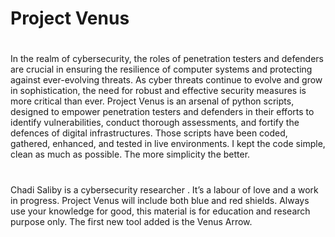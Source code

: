 # Project Venus
#
In the realm of cybersecurity, the roles of penetration testers and defenders are crucial in ensuring the resilience of computer systems and protecting against ever-evolving threats. As cyber threats continue to evolve and grow in sophistication, the need for robust and effective security measures is more critical than ever.
Project Venus is an arsenal of python scripts, designed to empower penetration testers and defenders in their efforts to identify vulnerabilities, conduct thorough assessments, and fortify the defences of digital infrastructures. Those scripts have been coded, gathered, enhanced, and tested in live environments. I kept the code simple, clean as much as possible. The more simplicity the better.
#
Chadi Saliby is a cybersecurity researcher .
It’s a labour of love and a work in progress. Project Venus will include both blue and red shields. Always use your knowledge for good, this material is for education and research purpose only.
The first new tool added is the Venus Arrow.

